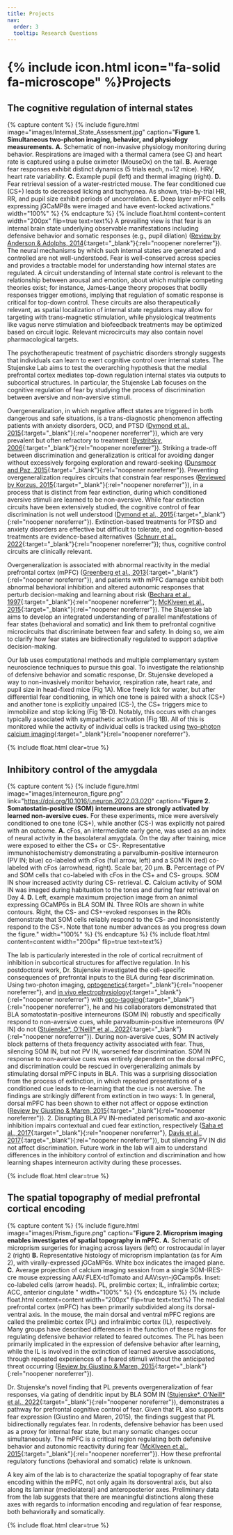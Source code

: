 ```yaml
---
title: Projects
nav:
  order: 3
  tooltip: Research Questions
---
```

# {% include icon.html icon="fa-solid fa-microscope" %}Projects
## The cognitive regulation of internal states

{% capture content %}
{% include figure.html image="images/Internal_State_Assessment.jpg" caption="**Figure 1. Simultaneous two-photon imaging, behavior, and physiology measurements.**
**A.** Schematic of non-invasive physiology monitoring during behavior. Respirations are imaged with a thermal camera (see C) and heart rate is captured using a pulse oximeter (MouseOx) on the tail.
**B.** Average fear responses exhibit distinct dynamics (5 trials each, n=12 mice). HRV, heart rate variability.
**C.** Example pupil (left) and thermal imaging (right).
**D.** Fear retrieval session of a water-restricted mouse. The fear conditioned cue (CS+) leads to decreased licking and tachypnea. As shown, trial-by-trial HR, RR, and pupil size exhibit periods of uncorrelation.
**E.** Deep layer mPFC cells expressing jGCaMP8s were imaged and have event-locked activations." width="100%" %}
{% endcapture %}
{% include float.html content=content width="200px" flip=true text=text%}
A prevailing view is that fear is an internal brain state underlying observable manifestations including defensive behavior and somatic responses (e.g., pupil dilation)
([Review by Anderson & Adolphs, 2014](https://www.cell.com/fulltext/S0092-8674(14)00292-X){:target="_blank"}{:rel="noopener noreferrer"}). The neural mechanisms by which such internal states are generated and controlled are not well-understood. Fear is well-conserved across species and provides a tractable model for understanding how internal states are regulated. A circuit understanding of Internal state control is relevant to the relationship between arousal and emotion, about which multiple competing theories exist; for instance, James-Lange theory proposes that bodily responses trigger emotions, implying that regulation of somatic response is critical for top-down control. These circuits are also therapeutically relevant, as spatial localization of internal state regulators may allow for targeting with trans-magnetic stimulation, while physiological treatments like vagus nerve stimulation and biofeedback treatments may be optimized based on circuit logic. Relevant microcircuits may also contain novel pharmacological targets.

The psychotherapeutic treatment of psychiatric disorders strongly suggests that individuals can learn to exert cognitive control over internal states. The Stujenske Lab aims to test the overarching hypothesis that the medial prefrontal cortex mediates top-down regulation internal states via outputs to subcortical structures. In particular, the Stujenske Lab focuses on the cognitive regulation of fear by studying the process of discrimination between aversive and non-aversive stimuli.

Overgeneralization, in which negative affect states are triggered in both dangerous and safe situations, is a trans-diagnostic phenomenon affecting patients with anxiety disorders, OCD, and PTSD ([Dymond et al., 2015](https://doi.org/10.1016/j.beth.2014.10.001){:target="_blank"}{:rel="noopener noreferrer"}), which are very prevalent but often refractory to treatment ([Bystritsky, 2006](https://doi.org/10.1038/sj.mp.4001852){:target="_blank"}{:rel="noopener noreferrer"}). Striking a trade-off between discrimination and generalization is critical for avoiding danger without excessively forgoing exploration and reward-seeking ([Dunsmoor and Paz, 2015](https://doi.org/10.1016/j.biopsych.2015.04.010){:target="_blank"}{:rel="noopener noreferrer"}). Preventing overgeneralization requires circuits that constrain fear responses ([Reviewed by Korzus, 2015](https://doi.org/10.4137/jen.s26227){:target="_blank"}{:rel="noopener noreferrer"}), in a process that is distinct from fear extinction, during which conditioned aversive stimuli are learned to be non-aversive. While fear extinction circuits have been extensively studied, the cognitive control of fear discrimination is not well understood ([Dymond et al., 2015](https://doi.org/10.1016/j.beth.2014.10.001){:target="_blank"}{:rel="noopener noreferrer"}). Extinction-based treatments for PTSD and anxiety disorders are effective but difficult to tolerate, and cognition-based treatments are evidence-based alternatives ([Schnurr et al., 2022](https://doi.org/10.1001/jamanetworkopen.2021.36921){:target="_blank"}{:rel="noopener noreferrer"}); thus, cognitive control circuits are clinically relevant.

Overgeneralization is associated with abnormal reactivity in the medial prefrontal cortex (mPFC) ([Greenberg et al., 2013](https://doi.org/10.1002/da.22016){:target="_blank"}{:rel="noopener noreferrer"}), and patients with mPFC damage exhibit both abnormal behavioral inhibition and altered autonomic responses that perturb decision-making and learning about risk ([Bechara et al., 1997](https://doi.org/10.1126/science.275.5304.1293){:target="_blank"}{:rel="noopener noreferrer"}; [McKlveen et al., 2015](https://doi.org/10.1111/jne.12272){:target="_blank"}{:rel="noopener noreferrer"}). The Stujenske lab aims to develop an integrated understanding of parallel manifestations of fear states (behavioral and somatic) and link them to prefrontal cognitive microcircuits that discriminate between fear and safety. In doing so, we aim to clarify how fear states are bidirectionally regulated to support adaptive decision-making.

Our lab uses computational methods and multiple complementary system neuroscience techniques to pursue this goal. To investigate the relationship of defensive behavior and somatic response, Dr. Stujenske developed a way to non-invasively monitor behavior, respiration rate, heart rate, and pupil size in head-fixed mice (Fig 1A). Mice freely lick for water, but after differential fear conditioning, in which one tone is paired with a shock (CS+) and another tone is explicitly unpaired (CS-), the CS+ triggers mice to immobilize and stop licking (Fig 1B-D). Notably, this occurs with changes typically associated with sympathetic activation (Fig 1B). All of this is monitored while the activity of individual cells is tracked using [two-photon calcium imaging](https://doi.org/10.1038/s43586-022-00147-1){:target="_blank"}{:rel="noopener noreferrer"}.

{% include float.html clear=true %}

## Inhibitory control of the amygdala

{% capture content %}
{% include figure.html image="images/interneuron_figure.png" link="https://doi.org/10.1016/j.neuron.2022.03.020" caption="**Figure 2. Somatostatin-positive (SOM) interneurons are strongly activated by learned non-aversive cues.**
For these experiments, mice were aversively conditioned to one tone (CS+), while another (CS-) was explicitly not paired with an outcome.
**A.** cFos, an intermediate early gene, was used as an index of neural activity in the basolateral amygdala. On the day after training, mice were exposed to either the CS+ or CS-. Representative immunohistochemistry demonstrating a parvalbumin-positive interneuron (PV IN; blue) co-labeled with cFos (full arrow, left) and a SOM IN (red) co-labeled with cFos (arrowhead, right). Scale bar, 20 μm.
**B.** Percentage of PV and SOM cells that co-labeled with cFos in the CS+ and CS- groups. SOM IN show increased activity during CS- retrieval.
**C.** Calcium activity of SOM IN was imaged during habituation to the tones and during fear retrieval on Day 4.
**D.** Left, example maximum projection image from an animal expressing GCaMP6s in BLA SOM IN. Three ROIs are shown in white contours. Right, the CS- and CS+-evoked responses in the ROIs demonstrate that SOM cells reliably respond to the CS- and inconsistently respond to the CS+. Note that tone number advances as you progress down the figure." width="100%" %}
{% endcapture %}
{% include float.html content=content width="200px" flip=true text=text%}

The lab is particularly interested in the role of cortical recruitment of inhibition in subcortical structures for affective regulation. In his postdoctoral work, Dr. Stujenske investigated the cell-specific consequences of prefrontal inputs to the BLA during fear discrimination. Using two-photon imaging, [optogenetics](https://doi.org/10.1038/s43586-022-00136-4){:target="_blank"}{:rel="noopener noreferrer"}, and [in vivo electrophysiology](https://doi.org/10.1002/cpns.32){:target="_blank"}{:rel="noopener noreferrer"} with [opto-tagging](https://doi.org/10.1371/journal.pone.0006099){:target="_blank"}{:rel="noopener noreferrer"}, he and his collaborators demonstrated that BLA somatostatin-positive interneurons (SOM IN) robustly and specifically respond to non-aversive cues, while parvalbumin-positive interneurons (PV IN) do not ([Stujenske\*, O'Neill\* et al., 2022](https://doi.org/10.1016/j.neuron.2022.03.020){:target="_blank"}{:rel="noopener noreferrer"}). During non-aversive cues, SOM IN actively block patterns of theta frequency activity associated with fear. Thus, silencing SOM IN, but not PV IN, worsened fear discrimination. SOM IN response to non-aversive cues was entirely dependent on the dorsal mPFC, and discrimination could be rescued in overgeneralizing animals by stimulating dorsal mPFC inputs in BLA. This was a surprising dissociation from the process of extinction, in which repeated presentations of a conditioned cue leads to re-learning that the cue is not aversive. The findings are strikingly different from extinction in two ways: 1. In general, dorsal mPFC has been shown to either not affect or oppose extinction ([Review by Giustino & Maren, 2015](https://www.frontiersin.org/articles/10.3389/fnbeh.2015.00298/full){:target="_blank"}{:rel="noopener noreferrer"}). 2. Disrupting BLA PV IN-mediated perisomatic and axo-axonic inhibition impairs contextual and cued fear extinction, respectively ([Saha et al., 2017](https://doi.org/10.1038/npp.2016.205){:target="_blank"}{:rel="noopener noreferrer"}, [Davis et al., 2017](https://doi.org/10.1038/nn.4651){:target="_blank"}{:rel="noopener noreferrer"}), but silencing PV IN did not affect discrimination. Future work in the lab will aim to understand differences in the inhibitory control of extinction and discrimination and how learning shapes interneuron activity during these processes.

{% include float.html clear=true %}

## The spatial topography of medial prefrontal cortical encoding

{% capture content %}
{% include figure.html image="images/Prism_figure.png" caption="**Figure 2. Microprism imaging enables investigates of spatial topography in mPFC.**
**A.** Schematic of microprism surgeries for imaging across layers (left) or rostrocaudal in layer 2 (right)
**B.** Representative histology of microprism implantation (as for Aim 2), with virally-expressed jGCaMP6s. White box indicates the imaged plane.
**C.** Average projection of calcium imaging session from a single SOM-IRES-cre mouse expressing AAV:FLEX-tdTomato and AAV:syn-jGCamp6s. Inset: co-labeled cells (arrow heads). PL, prelimbic cortex; IL, infralimbic cortex; ACC, anterior cingulate
" width="100%" %}
{% endcapture %}
{% include float.html content=content width="200px" flip=true text=text%}
The medial prefrontal cortex (mPFC) has been primarily subdivided along its dorsal-ventral axis. In the mouse, the main dorsal and ventral mPFC regions are called the prelimbic cortex (PL) and infralimbic cortex (IL), respectively. Many groups have described differences in the function of these regions for regulating defensive behavior related to feared outcomes. The PL has been primarily implicated in the expression of defensive behavior after learning, while the IL is involved in the extinction of learned aversive associations, through repeated experiences of a feared stimuli without the anticipated threat occurring ([Review by Giustino & Maren, 2015](https://www.frontiersin.org/articles/10.3389/fnbeh.2015.00298/full){:target="_blank"}{:rel="noopener noreferrer"}).

Dr. Stujenske's novel finding that PL prevents overgeneralization of fear responses, via gating of dendritic input by BLA SOM IN ([Stujenske\*, O'Neill\* et al., 2022](https://doi.org/10.1016/j.neuron.2022.03.020){:target="_blank"}{:rel="noopener noreferrer"}), demonstrates a pathway for prefrontal cognitive control of fear. Given that PL also supports fear expression (Giustino and Maren, 2015), the findings suggest that PL bidirectionally regulates fear. In rodents, defensive behavior has been used as a proxy for internal fear state, but many somatic changes occur simultaneously. The mPFC is a critical region regulating both defensive behavior and autonomic reactivity during fear ([McKlveen et al., 2015](https://doi.org/10.1111/jne.12272){:target="_blank"}{:rel="noopener noreferrer"}). How these prefrontal regulatory functions (behavioral and somatic) relate is unknown.

A key aim of the lab is to characterize the spatial topography of fear state encoding within the mPFC, not only again its dorsoventral axis, but also along its laminar (mediolateral) and anteroposterior axes. Preliminary data from the lab suggests that there are meaningful distinctions along these axes with regards to information encoding and regulation of fear response, both behaviorally and somatically.

{% include float.html clear=true %}